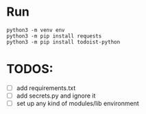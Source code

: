 # Run
```
python3 -m venv env
python3 -m pip install requests
python3 -m pip install todoist-python 
```

# TODOS:
- [ ] add requirements.txt
- [ ] add secrets.py and ignore it
- [ ] set up any kind of modules/lib environment